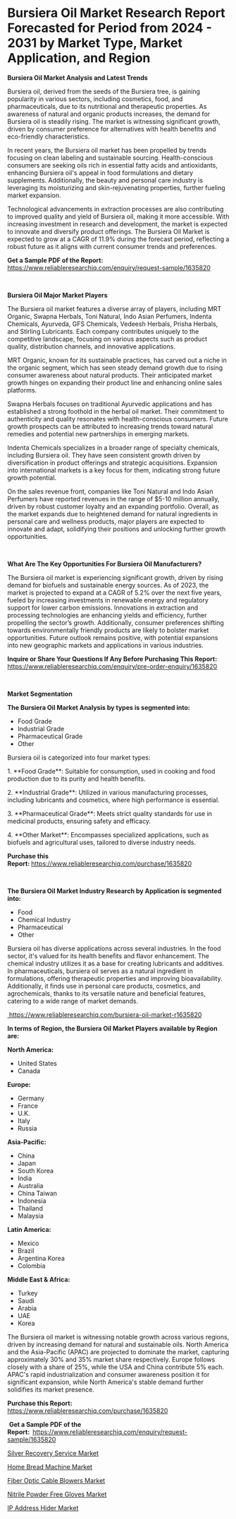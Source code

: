 <p><h1>Bursiera Oil Market Research Report Forecasted for Period from 2024 -  2031 by Market Type, Market Application, and Region</h1></p><p><strong>Bursiera Oil Market Analysis and Latest Trends</strong></p>
<p><p>Bursiera oil, derived from the seeds of the Bursiera tree, is gaining popularity in various sectors, including cosmetics, food, and pharmaceuticals, due to its nutritional and therapeutic properties. As awareness of natural and organic products increases, the demand for Bursiera oil is steadily rising. The market is witnessing significant growth, driven by consumer preference for alternatives with health benefits and eco-friendly characteristics.</p><p>In recent years, the Bursiera oil market has been propelled by trends focusing on clean labeling and sustainable sourcing. Health-conscious consumers are seeking oils rich in essential fatty acids and antioxidants, enhancing Bursiera oil's appeal in food formulations and dietary supplements. Additionally, the beauty and personal care industry is leveraging its moisturizing and skin-rejuvenating properties, further fueling market expansion.</p><p>Technological advancements in extraction processes are also contributing to improved quality and yield of Bursiera oil, making it more accessible. With increasing investment in research and development, the market is expected to innovate and diversify product offerings. The Bursiera Oil Market is expected to grow at a CAGR of 11.9% during the forecast period, reflecting a robust future as it aligns with current consumer trends and preferences.</p></p>
<p><strong>Get a Sample PDF of the Report:&nbsp;</strong> <a href="https://www.reliableresearchiq.com/enquiry/request-sample/1635820">https://www.reliableresearchiq.com/enquiry/request-sample/1635820</a></p>
<p>&nbsp;</p>
<p><strong>Bursiera Oil Major Market Players</strong></p>
<p><p>The Bursiera oil market features a diverse array of players, including MRT Organic, Swapna Herbals, Toni Natural, Indo Asian Perfumers, Indenta Chemicals, Ayurveda, GFS Chemicals, Vedeesh Herbals, Prisha Herbals, and Stirling Lubricants. Each company contributes uniquely to the competitive landscape, focusing on various aspects such as product quality, distribution channels, and innovative applications.</p><p>MRT Organic, known for its sustainable practices, has carved out a niche in the organic segment, which has seen steady demand growth due to rising consumer awareness about natural products. Their anticipated market growth hinges on expanding their product line and enhancing online sales platforms.</p><p>Swapna Herbals focuses on traditional Ayurvedic applications and has established a strong foothold in the herbal oil market. Their commitment to authenticity and quality resonates with health-conscious consumers. Future growth prospects can be attributed to increasing trends toward natural remedies and potential new partnerships in emerging markets.</p><p>Indenta Chemicals specializes in a broader range of specialty chemicals, including Bursiera oil. They have seen consistent growth driven by diversification in product offerings and strategic acquisitions. Expansion into international markets is a key focus for them, indicating strong future growth potential.</p><p>On the sales revenue front, companies like Toni Natural and Indo Asian Perfumers have reported revenues in the range of $5-10 million annually, driven by robust customer loyalty and an expanding portfolio. Overall, as the market expands due to heightened demand for natural ingredients in personal care and wellness products, major players are expected to innovate and adapt, solidifying their positions and unlocking further growth opportunities.</p></p>
<p>&nbsp;</p>
<p><strong>What Are The Key Opportunities For Bursiera Oil Manufacturers?</strong></p>
<p><p>The Bursiera oil market is experiencing significant growth, driven by rising demand for biofuels and sustainable energy sources. As of 2023, the market is projected to expand at a CAGR of 5.2% over the next five years, fueled by increasing investments in renewable energy and regulatory support for lower carbon emissions. Innovations in extraction and processing technologies are enhancing yields and efficiency, further propelling the sector’s growth. Additionally, consumer preferences shifting towards environmentally friendly products are likely to bolster market opportunities. Future outlook remains positive, with potential expansions into new geographic markets and applications in various industries.</p></p>
<p><strong>Inquire or Share Your Questions If Any Before Purchasing This Report:</strong> <a href="https://www.reliableresearchiq.com/enquiry/pre-order-enquiry/1635820">https://www.reliableresearchiq.com/enquiry/pre-order-enquiry/1635820</a></p>
<p>&nbsp;</p>
<p><strong>Market Segmentation</strong></p>
<p><strong>The Bursiera Oil Market Analysis by types is segmented into:</strong></p>
<p><ul><li>Food Grade</li><li>Industrial Grade</li><li>Pharmaceutical Grade</li><li>Other</li></ul></p>
<p><p>Bursiera oil is categorized into four market types: </p><p>1. **Food Grade**: Suitable for consumption, used in cooking and food production due to its purity and health benefits. </p><p>2. **Industrial Grade**: Utilized in various manufacturing processes, including lubricants and cosmetics, where high performance is essential. </p><p>3. **Pharmaceutical Grade**: Meets strict quality standards for use in medicinal products, ensuring safety and efficacy. </p><p>4. **Other Market**: Encompasses specialized applications, such as biofuels and agricultural uses, tailored to diverse industry needs.</p></p>
<p><strong>Purchase this Report:&nbsp;</strong><a href="https://www.reliableresearchiq.com/purchase/1635820">https://www.reliableresearchiq.com/purchase/1635820</a></p>
<p>&nbsp;</p>
<p><strong>The Bursiera Oil Market Industry Research by Application is segmented into:</strong></p>
<p><ul><li>Food</li><li>Chemical Industry</li><li>Pharmaceutical</li><li>Other</li></ul></p>
<p><p>Bursiera oil has diverse applications across several industries. In the food sector, it's valued for its health benefits and flavor enhancement. The chemical industry utilizes it as a base for creating lubricants and additives. In pharmaceuticals, bursiera oil serves as a natural ingredient in formulations, offering therapeutic properties and improving bioavailability. Additionally, it finds use in personal care products, cosmetics, and agrochemicals, thanks to its versatile nature and beneficial features, catering to a wide range of market demands.</p></p>
<p><a href="https://www.reliableresearchiq.com/bursiera-oil-market-r1635820">&nbsp;https://www.reliableresearchiq.com/bursiera-oil-market-r1635820</a></p>
<p><strong>In terms of Region, the Bursiera Oil Market Players available by Region are:</strong></p>
<p>
    <p> <strong> North America: </strong>
        <ul>
            <li>United States</li>
            <li>Canada</li>
        </ul>
        </p> 
    <p> <strong> Europe: </strong>
        <ul>
            <li>Germany</li>
            <li>France</li>
            <li>U.K.</li>
            <li>Italy</li>
            <li>Russia</li>
        </ul>
        </p> 
    <p> <strong> Asia-Pacific: </strong>
        <ul>
            <li>China</li>
            <li>Japan</li>
            <li>South Korea</li>
            <li>India</li>
            <li>Australia</li>
            <li>China Taiwan</li>
            <li>Indonesia</li>
            <li>Thailand</li>
            <li>Malaysia</li>
        </ul>
        </p> 
    <p> <strong> Latin America: </strong>
        <ul>
            <li>Mexico</li>
            <li>Brazil</li>
            <li>Argentina Korea</li>
            <li>Colombia</li>
        </ul>
        </p> 
    <p> <strong> Middle East & Africa: </strong>
        <ul>
            <li>Turkey</li>
            <li>Saudi</li>
            <li>Arabia</li>
            <li>UAE</li>
            <li>Korea</li>
        </ul>
    </p>
    </p>
<p><p>The Bursiera oil market is witnessing notable growth across various regions, driven by increasing demand for natural and sustainable oils. North America and the Asia-Pacific (APAC) are projected to dominate the market, capturing approximately 30% and 35% market share respectively. Europe follows closely with a share of 25%, while the USA and China contribute 5% each. APAC's rapid industrialization and consumer awareness position it for significant expansion, while North America's stable demand further solidifies its market presence.</p></p>
<p><strong>Purchase this Report: </strong><a href="https://www.reliableresearchiq.com/purchase/1635820">https://www.reliableresearchiq.com/purchase/1635820</a></p>
<p>&nbsp;<strong>Get a Sample PDF of the Report:&nbsp;&nbsp;</strong><a href="https://www.reliableresearchiq.com/enquiry/request-sample/1635820">https://www.reliableresearchiq.com/enquiry/request-sample/1635820</a></p>
<p><strong></strong></p>
<p><p><a href="https://www.linkedin.com/pulse/silver-recovery-service-industry-insights-report-analyzing-market-37sle">Silver Recovery Service Market</a></p><p><a href="https://issuu.com/reportprime-2/docs/home-bread-machine-market-size-2030_5ec9f1d3e3fa53">Home Bread Machine Market</a></p><p><a href="https://medium.com/@siprianikara/fiber-optic-cable-blowers-market-industry-trends-and-forecast-for-period-from-2024-to-2031-2d56b534f8ba?postPublishedType=repub">Fiber Optic Cable Blowers Market</a></p><p><a href="https://issuu.com/reportprime-2/docs/nitrile-powder-free-gloves-market-s_e62ee0938698c9">Nitrile Powder Free Gloves Market</a></p><p><a href="https://www.linkedin.com/pulse/driving-factors-behind-ip-address-hider-market-trends-upoge">IP Address Hider Market</a></p></p>